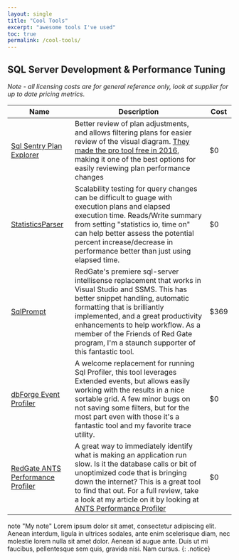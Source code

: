 ```yaml
---
layout: single
title: "Cool Tools"
excerpt: "awesome tools I've used"
toc: true
permalink: /cool-tools/
---
```


## SQL Server Development & Performance Tuning

_Note - all licensing costs are for general reference only, look at supplier for up to date pricing metrics._

| Name | Description | Cost |
| ---- | ----------- | ---- |
| [Sql Sentry Plan Explorer](http://bit.ly/2qpm2iE)     | Better review of plan adjustments, and allows filtering plans for easier review of the visual diagram. [They made the pro tool free in 2016](http://bit.ly/2qphhW7), making it one of the best options for easily reviewing plan performance changes | $0 |
| [StatisticsParser](http://bit.ly/2qp2U40)     | Scalability testing for query changes can be difficult to guage with execution plans and elapsed execution time. Reads/Write summary from setting "statistics io, time on" can help better assess the potential percent increase/decrease in performance better than just using elapsed time. | $0 |
| [SqlPrompt](http://bit.ly/1QSfMUl)     | RedGate's premiere sql-server intellisense replacement that works in Visual Studio and SSMS. This has better snippet handling, automatic formatting that is brilliantly implemented, and a great productivity enhancements to help workflow. As a member of the Friends of Red Gate program, I'm a staunch supporter of this fantastic tool. | $369 |
| [dbForge Event Profiler](http://bit.ly/2qkYsH5)     | A welcome replacement for running Sql Profiler, this tool leverages Extended events, but allows easily working with the results in a nice sortable grid. A few minor bugs on not saving some filters, but for the most part even with those it's a fantastic tool and my favorite trace utility. | $0 |
|[RedGate ANTS Performance Profiler](http://bit.ly/2uN4gec)| A great way to immediately identify what is making an application run slow. Is it the database calls or bit of unoptimized code that is bringing down the internet? This is a great tool to find that out. For a full review, take a look at my article on it by looking at [ANTS Performance Profiler](..\_posts\2017-07-21-ants-performance-profiler-for-the-sql-server-dev.md) | $0 |




note "My note"
Lorem ipsum dolor sit amet, consectetur adipiscing elit. Aenean interdum, ligula in
ultrices sodales, ante enim scelerisque diam, nec molestie lorem nulla sit amet dolor.
Aenean id augue ante. Duis ut mi faucibus, pellentesque sem quis, gravida nisi. Nam cursus.
{: .notice}
